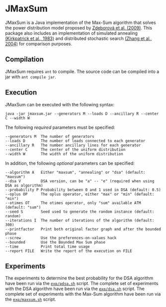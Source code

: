 JMaxSum
===================
JMaxSum is a Java implementation of the Max-Sum algorithm that solves the power distribution model proposed by [Zdeborová et al. (2009)](http://journals.aps.org/pre/abstract/10.1103/PhysRevE.80.046112). This package also includes an implementation of simulated annealing [(Kirkpatrick et al., 1983)](http://science.sciencemag.org/content/220/4598/671) and distributed stochastic search [(Zhang et al., 2004)](http://ac.els-cdn.com/S0004370204001481/1-s2.0-S0004370204001481-main.pdf?_tid=c1dd4508-48ec-11e6-9e88-00000aacb362&acdnat=1468409418_719aadebd6eab7e49029ed25e222739e) for comparison purposes.

Compilation
----------
JMaxSum requires `ant` to compile. The source code can be compiled into a jar with `ant compile jar`.

Execution
----------
JMaxSum can be executed with the following syntax:

    java -jar jmaxsum.jar --generators M --loads D --ancillary R --center C --width W

The following *required* parameters must be specified:

    --generators M	The number of generators
    --loads D		The number of loads connected to each generator
    --ancillary R	The number ancillary lines for each generator
    --center C		The center of the uniform distribution
    --width W		The width of the uniform distribution

In addition, the following *optional* parameters can be specified:

    --algorithm A	Either "maxsum", "annealing" or "dsa" (default: "maxsum")
    --dsa V			DSA version, can be "a" -- "e" (required when using DSA as algorithm)
    --probability P	Probability between 0 and 1 used in DSA (default: 0.5)
    --oplus OP		The oplus operator, either "max" or "min" (default: "min")
    --otimes OT		The otimes operator, only "sum" available ATM (default: "sum")
    --seed S		Seed used to generate the random instance (default: random)
    --iterations I	The number of iterations of the algorithm (default: 300)
    --printfactor	Print both original factor graph and after the bounded phase
    --screw			Use the preferences-on-values hack
    --bounded		Use the Bounded Max Sum phase
    --time			Print total time usage
    --report FILE	Write the report of the execution on FILE

Experiments
----------
The experiments to determine the best probability for the DSA algorithm have been run via the [`exp/pdsa.sh`](https://github.com/mr2c12/jmaxsum/blob/dsa/exp/pdsa.sh) script.
The complete set of experiments with the DSA algorithm have been run via the [`exp/dsa.sh`](https://github.com/mr2c12/jmaxsum/blob/dsa/exp/dsa.sh) script.
The complete set of experiments with the Max-Sum algorithm have been run via the [`exp/maxsum.sh`](https://github.com/mr2c12/jmaxsum/blob/dsa/exp/maxsum.sh) script.
